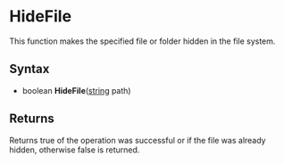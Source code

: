 # HideFile

This function makes the specified file or folder hidden in the file system.

## Syntax

- boolean **HideFile**([string](string.md) path)

## Returns

Returns true of the operation was successful or if the file was already hidden, otherwise false is returned.
